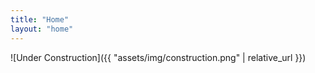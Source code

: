 ```yaml
---
title: "Home"
layout: "home"
---
```

![Under Construction]({{ "assets/img/construction.png" | relative_url }})
